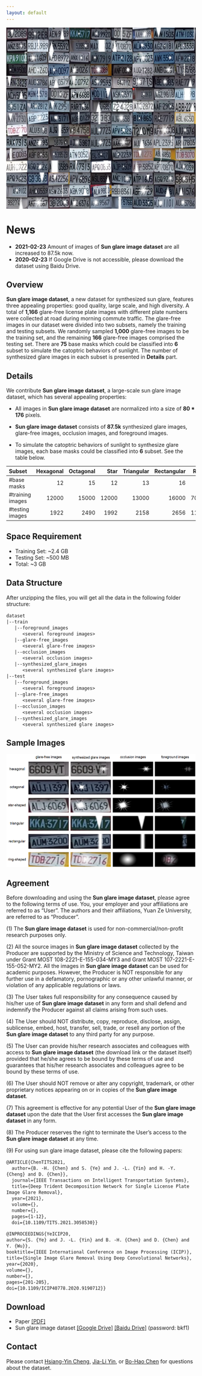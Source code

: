 ```yaml
---
layout: default
---
```


<img src="./figure/demo.png" width="640" height="480" align="middle" />

# News
* **2021-02-23** Amount of images of **Sun glare image dataset** are all increased to 87.5k now.
* **2020-02-23** If Google Drive is not accessible, please download the dataset using Baidu Drive.

## Overview
**Sun glare image dataset**, a new dataset for synthesized sun glare, features three appealing properties: good quality, large scale, and high diversity. A total of **1,166** glare-free license plate images with different plate numbers were collected at road during morning commute traffic. The glare-free images in our dataset were divided into two subsets, namely the training and testing subsets. We randomly sampled **1,000** glare-free images to be the training set, and the remaining **166** glare-free images comprised the testing set. There are **75** base masks which could be classified into **6** subset to simulate the catoptric behaviors of sunlight. The number of synthesized glare images in each subset is presented in **Details** part.

## Details
We contribute **Sun glare image dataset**, a large-scale sun glare image dataset, which has several appealing properties:
- All images in **Sun glare image dataset** are normalized into a size of **80 * 176** pixels.

- **Sun glare image dataset** consists of **87.5k** synthesized glare images, glare-free images, occlusion images, and foreground images.

- To simulate the catoptric behaviors of sunlight to synthesize glare images, each base masks could be classified into **6** subset. See the table below.

| Subset          | Hexagonal | Octagonal | Star | Triangular | Rectangular | Ring |
|:----------------|----------:|----------:|------------:|-----------:|-----------:|-----------:|
| #base masks     |       12  | 15  |12|13|16|7|
| #training images |    12000  | 15000|12000|13000|16000|7000|
| #testing images  |     1922  | 2490|1992|2158|2656|1162|

## Space Requirement
* Training Set: ~2.4 GB
* Testing Set: ~500 MB
* Total: ~3 GB

## Data Structure
After unzipping the files, you will get all the data in the following folder structure:
```
dataset
|--train
   |--foreground_images
      <several foreground images>
   |--glare-free_images
      <several glare-free images>
   |--occlusion_images
      <several occlusion images>
   |--synthesized_glare_images
      <several synthesized glare images>
|--test
   |--foreground_images
      <several foreground images>
   |--glare-free_images
      <several glare-free images>
   |--occlusion_images
      <several occlusion images>
   |--synthesized_glare_images
      <several synthesized glare images>
```

## Sample Images
<img src="./figure/sample.png" width="640" height="300" align="middle" />

## Agreement
Before downloading and using the **Sun glare image dataset**, please agree to the following terms of use. You, your employer and your affiliations are referred to as “User”. The authors and their affiliations, Yuan Ze University, are referred to as “Producer”.

(1) The **Sun glare image dataset** is used for non-commercial/non-profit research purposes only.

(2) All the source images in **Sun glare image dataset** collected by the Producer are supported by the Ministry of Science and Technology, Taiwan under Grant MOST 108-2221-E-155-034-MY3 and Grant MOST 107-2221-E-155-052-MY2. All the images in **Sun glare image dataset** can be used for academic purposes. However, the Producer is NOT responsible for any further use in a defamatory, pornographic or any other unlawful manner, or violation of any applicable regulations or laws.

(3) The User takes full responsibility for any consequence caused by his/her use of **Sun glare image dataset** in any form and shall defend and indemnify the Producer against all claims arising from such uses.

(4) The User should NOT distribute, copy, reproduce, disclose, assign, sublicense, embed, host, transfer, sell, trade, or resell any portion of the **Sun glare image dataset** to any third party for any purpose.

(5) The User can provide his/her research associates and colleagues with access to **Sun glare image dataset** (the download link or the dataset itself) provided that he/she agrees to be bound by these terms of use and guarantees that his/her research associates and colleagues agree to be bound by these terms of use.

(6) The User should NOT remove or alter any copyright, trademark, or other proprietary notices appearing on or in copies of the **Sun glare image dataset**.

(7) This agreement is effective for any potential User of the **Sun glare image dataset** upon the date that the User first accesses the **Sun glare image dataset** in any form.

(8) The Producer reserves the right to terminate the User’s access to the **Sun glare image dataset** at any time.

(9) For using sun glare image dataset, please cite the following papers:
```
@ARTICLE{ChenTITS2021,
  author={B. -H. {Chen} and S. {Ye} and J. -L. {Yin} and H. -Y. {Cheng} and D. {Chen}},
  journal={IEEE Transactions on Intelligent Transportation Systems}, 
  title={Deep Trident Decomposition Network for Single License Plate Image Glare Removal}, 
  year={2021},
  volume={},
  number={},
  pages={1-12},
  doi={10.1109/TITS.2021.3058530}}
```
```
@INPROCEEDINGS{YeICIP20,
author={S. {Ye} and J. -L. {Yin} and B. -H. {Chen} and D. {Chen} and Y. {Wu}},
booktitle={IEEE International Conference on Image Processing (ICIP)},
title={Single Image Glare Removal Using Deep Convolutional Networks},
year={2020},
volume={},
number={},
pages={201-205},
doi={10.1109/ICIP40778.2020.9190712}}
```

## Download
* Paper [[PDF]](https://ieeexplore.ieee.org/document/9357944)
* Sun glare image dataset [[Google Drive]](https://drive.google.com/drive/folders/1He7MLn-7Kcvdj6rJPpF50xR0e21vqQ0R?usp=sharing) [[Baidu Drive]](https://pan.baidu.com/s/1I4I2ge8uJfSciB-VeB2imw) (password: bkf1)


## Contact
Please contact [Hsiang-Yin Cheng](mailto:qwaszx841002@gmail.com), [Jia-Li Yin](mailto:jlyin@fzu.edu.cn), or [Bo-Hao Chen](mailto:bhchen@saturn.yzu.edu.tw) for questions about the dataset.
